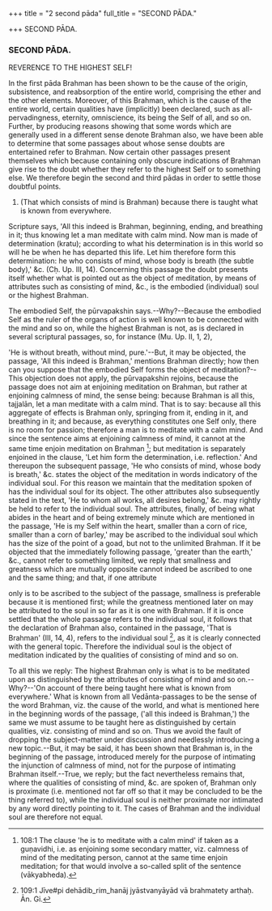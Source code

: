 +++
title = "2 second pāda"
full_title = "SECOND PĀDA."

+++
SECOND PĀDA.



### SECOND PĀDA.

REVERENCE TO THE HIGHEST SELF!

In the first pāda Brahman has been shown to be the cause of the origin, subsistence, and reabsorption of the entire world, comprising the ether and the other elements. Moreover, of this Brahman, which is the cause of the entire world, certain qualities have (implicitly) been declared, such as all-pervadingness, eternity, omniscience, its being the Self of all, and so on. Further, by producing reasons showing that some words which are generally used in a different sense denote Brahman also, we have been able to determine that some passages about whose sense doubts are entertained refer to Brahman. Now certain other passages present themselves which because containing only obscure indications of Brahman give rise to the doubt whether they refer to the highest Self or to something else. We therefore begin the second and third pādas in order to settle those doubtful points.

1. (That which consists of mind is Brahman) because there is taught what is known from everywhere.

Scripture says, 'All this indeed is Brahman, beginning, ending, and breathing in it; thus knowing let a man meditate with calm mind. Now man is made of determination (kratu); according to what his determination is in this world so will he be when he has departed this life. Let him therefore form this determination: he who consists of mind, whose body is breath (the subtle body),' &c. (Cḥ. Up. III, 14). Concerning this passage the doubt presents itself whether what is pointed out as the object of meditation, by means of attributes such as consisting of mind, &c., is the embodied (individual) soul or the highest Brahman.

The embodied Self, the pūrvapakshin says.--Why?--Because the embodied Self as the ruler of the organs of action is well known to be connected with the mind and so on, while the highest Brahman is not, as is declared in several scriptural passages, so, for instance (Mu. Up. II, 1, 2),

 'He is without breath, without mind, pure.'--But, it may be objected, the passage, 'All this indeed is Brahman,' mentions Brahman directly; how then can you suppose that the embodied Self forms the object of meditation?--This objection does not apply, the pūrvapakshin rejoins, because the passage does not aim at enjoining meditation on Brahman, but rather at enjoining calmness of mind, the sense being: because Brahman is all this, tajjalān, let a man meditate with a calm mind. That is to say: because all this aggregate of effects is Brahman only, springing from it, ending in it, and breathing in it; and because, as everything constitutes one Self only, there is no room for passion; therefore a man is to meditate with a calm mind. And since the sentence aims at enjoining calmness of mind, it cannot at the same time enjoin meditation on Brahman [^fn_140]; but meditation is separately enjoined in the clause, 'Let him form the determination, i.e. reflection.' And thereupon the subsequent passage, 'He who consists of mind, whose body is breath,' &c. states the object of the meditation in words indicatory of the individual soul. For this reason we maintain that the meditation spoken of has the individual soul for its object. The other attributes also subsequently stated in the text, 'He to whom all works, all desires belong,' &c. may rightly be held to refer to the individual soul. The attributes, finally, of being what abides in the heart and of being extremely minute which are mentioned in the passage, 'He is my Self within the heart, smaller than a corn of rice, smaller than a corn of barley,' may be ascribed to the individual soul which has the size of the point of a goad, but not to the unlimited Brahman. If it be objected that the immediately following passage, 'greater than the earth,' &c., cannot refer to something limited, we reply that smallness and greatness which are mutually opposite cannot indeed be ascribed to one and the same thing; and that, if one attribute

[^fn_140]: 108:1 The clause 'he is to meditate with a calm mind' if taken as a guṇavidhi, i.e. as enjoining some secondary matter, viz. calmness of mind of the meditating person, cannot at the same time enjoin meditation; for that would involve a so-called split of the sentence (vākyabheda).

only is to be ascribed to the subject of the passage, smallness is preferable because it is mentioned first; while the greatness mentioned later on may be attributed to the soul in so far as it is one with Brahman. If it is once settled that the whole passage refers to the individual soul, it follows that the declaration of Brahman also, contained in the passage, 'That is Brahman' (III, 14, 4), refers to the individual soul [^fn_141], as it is clearly connected with the general topic. Therefore the individual soul is the object of meditation indicated by the qualities of consisting of mind and so on.

[^fn_141]: 109:1 Jīve#pi dehādib_rim_hanāj jyāstvanyāyād vā brahmatety arthaḥ. Ān. Gi.

To all this we reply: The highest Brahman only is what is to be meditated upon as distinguished by the attributes of consisting of mind and so on.--Why?--'On account of there being taught here what is known from everywhere.' What is known from all Vedānta-passages to be the sense of the word Brahman, viz. the cause of the world, and what is mentioned here in the beginning words of the passage, ('all this indeed is Brahman,') the same we must assume to be taught here as distinguished by certain qualities, viz. consisting of mind and so on. Thus we avoid the fault of dropping the subject-matter under discussion and needlessly introducing a new topic.--But, it may be said, it has been shown that Brahman is, in the beginning of the passage, introduced merely for the purpose of intimating the injunction of calmness of mind, not for the purpose of intimating Brahman itself.--True, we reply; but the fact nevertheless remains that, where the qualities of consisting of mind, &c. are spoken of, Brahman only is proximate (i.e. mentioned not far off so that it may be concluded to be the thing referred to), while the individual soul is neither proximate nor intimated by any word directly pointing to it. The cases of Brahman and the individual soul are therefore not equal.

